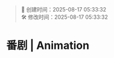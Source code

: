 <!-- timestamp inserted -->
> 📄 创建时间：2025-08-17 05:33:32  
> 🛠️ 修改时间：2025-08-17 05:33:32

# 番剧 | Animation
